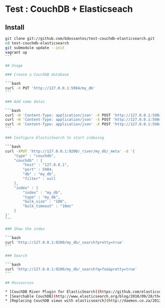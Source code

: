 # Test : CouchDB + Elasticseach

## Install

````bash
git clone git://github.com/bdossantos/test-couchdb-elasticsearch.git
cd test-couchdb-elasticsearch
git submodule update --init
vagrant up
```

## Usage

### Create a CouchDB database

```bash
curl -X PUT 'http://127.0.0.1:5984/my_db'
```

### Add some datas

```bash
curl -H 'Content-Type: application/json' -X POST 'http://127.0.0.1:5984/my_db' -d '{"name":"foo"}'
curl -H 'Content-Type: application/json' -X POST 'http://127.0.0.1:5984/my_db' -d '{"name":"bar"}'
curl -H 'Content-Type: application/json' -X POST 'http://127.0.0.1:5984/my_db' -d '{"name":"baz"}'
```

### Configure ElasticSearch to start indexing

```bash
curl -XPUT 'http://127.0.0.1:9200/_river/my_db/_meta' -d '{
    "type" : "couchdb",
    "couchdb" : {
        "host" : "127.0.0.1",
        "port" : 5984,
        "db" : "my_db",
        "filter" : null
    },
    "index" : {
        "index" : "my_db",
        "type" : "my_db",
        "bulk_size" : "100",
        "bulk_timeout" : "10ms"
    }
}'
```

### Show the index

```bash
curl 'http://127.0.0.1:9200/my_db/_search?pretty=true'
```

### Search

```bash
curl 'http://127.0.0.1:9200/my_db/_search?q=foo&pretty=true'
```

## Ressources

* [CouchDB River Plugin for ElasticSearch](https://github.com/elasticsearch/elasticsearch-river-couchdb)
* [Searchable CouchDB](http://www.elasticsearch.org/blog/2010/09/28/the_river_searchable_couchdb.html)
* [Replacing CouchDB views with elasticsearch](http://daemon.co.za/2012/05/replacing-couchdb-views-with-elasticsearch/)